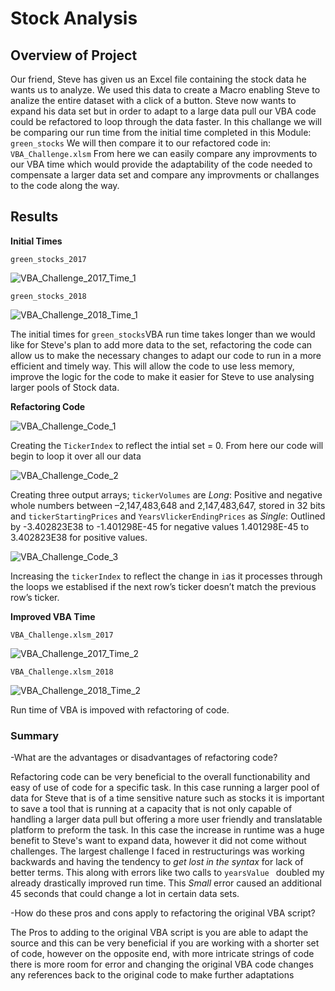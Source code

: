 # Stock Analysis

## Overview of Project

  Our friend, Steve has given us an Excel file containing the stock data he wants us to analyze. We used this data to create a Macro enabling Steve to analize the entire dataset with a click of a button. Steve now wants to expand his data set but in order to adapt to a large data pull our VBA code could be refactored to loop through the data faster. In this challange we will be comparing our run time from the initial time completed in this Module:
  ```green_stocks```
 We will then compare it to our refactored code in:
   ```VBA_Challenge.xlsm```
From here we can easily compare any improvments to our VBA time which would provide the adaptability of the code needed to compensate a larger data set and compare any improvments or challanges to the code along the way. 
## Results
**Initial Times**

```green_stocks_2017```

![VBA_Challenge_2017_Time_1](https://user-images.githubusercontent.com/115853964/199649916-35687074-9ad9-4574-b50f-bf6ce042d932.png)

```green_stocks_2018```

![VBA_Challenge_2018_Time_1](https://user-images.githubusercontent.com/115853964/199649941-188769d8-9ee4-403a-a5e6-c977386f39af.png)

The initial times for ```green_stocks```VBA run time takes longer than we would like for Steve's plan to add more data to the set, refactoring the code can allow us to make the necessary changes to adapt our code to run in a more efficient and timely way. This will allow the code to use less memory, improve the logic for the code to make it easier for Steve to use analysing larger pools of Stock data. 

**Refactoring Code**

![VBA_Challenge_Code_1](https://user-images.githubusercontent.com/115853964/199650275-0ccd0181-139f-4886-81c3-aee65b0c52cd.png)

Creating the ```TickerIndex``` to reflect the intial set = 0. From here our code will begin to loop it over all our data 


![VBA_Challenge_Code_2](https://user-images.githubusercontent.com/115853964/199650320-24ea2185-fb70-4b33-8f65-541b52950081.png)

Creating three output arrays; ```tickerVolumes``` are *Long*: Positive and negative whole numbers between –2,147,483,648 and 2,147,483,647, stored in 32 bits and ```tickerStartingPrices``` and  ```YearsVlickerEndingPrices``` as *Single*: Outlined by -3.402823E38 to -1.401298E-45 for negative values 1.401298E-45 to 3.402823E38 for positive values.


![VBA_Challenge_Code_3](https://user-images.githubusercontent.com/115853964/199650338-fe2b41b4-e492-46cc-aca3-0a40747ad467.png)

Increasing the ```tickerIndex``` to reflect the change in ```i```as it processes through the loops we establised if the next row’s ticker doesn’t match the previous row’s ticker.

**Improved VBA Time**

```VBA_Challenge.xlsm_2017```

![VBA_Challenge_2017_Time_2](https://user-images.githubusercontent.com/115853964/199650486-fb43ee88-c959-4b3e-9b49-dc4beff92a9f.png)

```VBA_Challenge.xlsm_2018```

![VBA_Challenge_2018_Time_2](https://user-images.githubusercontent.com/115853964/199650506-95808446-0ffa-4528-bbf0-3cc0f16b4463.png)

Run time of VBA is impoved with refactoring of code. 

### Summary 
-What are the advantages or disadvantages of refactoring code?

Refactoring code can be very beneficial to the overall functionability and easy of use of code for a specific task. In this case running a larger pool of data for Steve that is of a time sensitive nature such as stocks it is important to save a tool that is running at a capacity that is not only capable of handling a larger data pull but offering a more user friendly and translatable platform to preform the task. 
In this case the increase in runtime was a huge benefit to Steve's want to expand data, however it did not come without challenges. The largest challenge I faced in restructurings was working backwards and having the tendency to *get lost in the syntax* for lack of better terms. This along with errors like two calls to  ```yearsValue ``` doubled my already drastically improved run time. This *Small* error caused an additional 45 seconds that could change a lot in certain data sets.

-How do these pros and cons apply to refactoring the original VBA script?


The Pros to adding to the original VBA script is you are able to adapt the source and this can be very beneficial if you are working with a shorter set of code, however on the opposite end, with more intricate strings of code there is more room for error and changing the original VBA code changes any references back to the original code to make further adaptations

